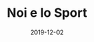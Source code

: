 ---
title: "Noi e lo Sport"
date: "2019-12-02"
taxonomy: 
    tag: [noi-e-lo-sport]
content:
    items: '@self.children'
---